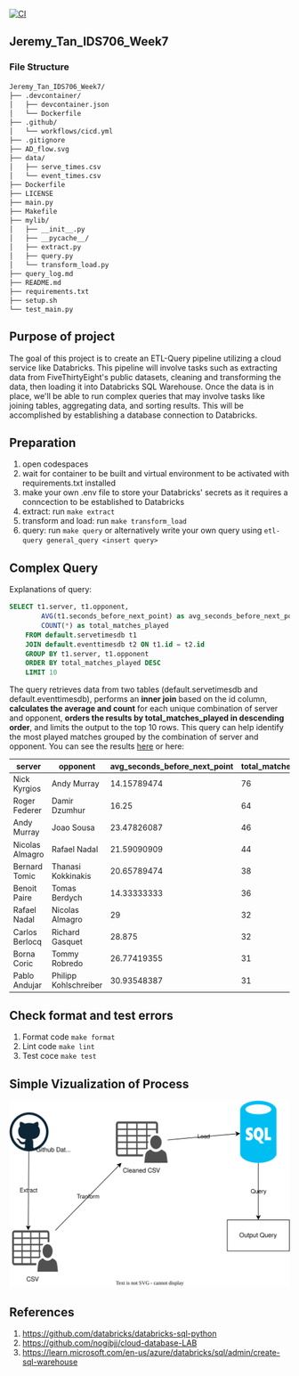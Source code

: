 [![CI](https://github.com/nogibjj/Jeremy_Tan_IDS706_Week6/actions/workflows/cicd.yml/badge.svg)](https://github.com/nogibjj/Jeremy_Tan_IDS706_Week6/actions/workflows/cicd.yml)
## Jeremy_Tan_IDS706_Week7
### File Structure
```
Jeremy_Tan_IDS706_Week7/
├── .devcontainer/
│   ├── devcontainer.json
│   └── Dockerfile
├── .github/
│   └── workflows/cicd.yml
├── .gitignore
├── AD_flow.svg
├── data/
│   ├── serve_times.csv
│   └── event_times.csv
├── Dockerfile
├── LICENSE
├── main.py
├── Makefile
├── mylib/
│   ├── __init__.py
│   ├── __pycache__/
│   ├── extract.py
│   ├── query.py
│   └── transform_load.py
├── query_log.md
├── README.md
├── requirements.txt
├── setup.sh
└── test_main.py
```
## Purpose of project
The goal of this project is to create an ETL-Query pipeline utilizing a cloud service like Databricks. This pipeline will involve tasks such as extracting data from FiveThirtyEight's public datasets, cleaning and transforming the data, then loading it into Databricks SQL Warehouse. Once the data is in place, we'll be able to run complex queries that may involve tasks like joining tables, aggregating data, and sorting results. This will be accomplished by establishing a database connection to Databricks. 
## Preparation
1. open codespaces 
2. wait for container to be built and virtual environment to be activated with requirements.txt installed 
3. make your own .env file to store your Databricks' secrets as it requires a conncection to be established to Databricks
3. extract: run `make extract`
4. transform and load: run `make transform_load`
4. query: run `make query` or alternatively write your own query using `etl-query general_query <insert query>`

## Complex Query
Explanations of query:
```sql
SELECT t1.server, t1.opponent,
        AVG(t1.seconds_before_next_point) as avg_seconds_before_next_point,
        COUNT(*) as total_matches_played
    FROM default.servetimesdb t1
    JOIN default.eventtimesdb t2 ON t1.id = t2.id
    GROUP BY t1.server, t1.opponent
    ORDER BY total_matches_played DESC
    LIMIT 10
```
The query retrieves data from two tables (default.servetimesdb and default.eventtimesdb), performs an **inner join** based on the id column, **calculates the average and count** for each unique combination of server and opponent, **orders the results by total_matches_played in descending order**, and limits the output to the top 10 rows. This query can help identify the most played matches grouped by the combination of server and opponent. You can see the results [here](https://github.com/nogibjj/Jeremy_Tan_IDS706_Week6/blob/main/query_log.md) or here:

| server           | opponent             | avg_seconds_before_next_point | total_matches_played |
|------------------|---------------------|-----------------------------|---------------------|
| Nick Kyrgios      | Andy Murray          | 14.15789474                 | 76                  |
| Roger Federer     | Damir Dzumhur        | 16.25                       | 64                  |
| Andy Murray       | Joao Sousa           | 23.47826087                 | 46                  |
| Nicolas Almagro   | Rafael Nadal        | 21.59090909                 | 44                  |
| Bernard Tomic     | Thanasi Kokkinakis  | 20.65789474                 | 38                  |
| Benoit Paire      | Tomas Berdych       | 14.33333333                 | 36                  |
| Rafael Nadal      | Nicolas Almagro     | 29                          | 32                  |
| Carlos Berlocq    | Richard Gasquet     | 28.875                      | 32                  |
| Borna Coric       | Tommy Robredo       | 26.77419355                 | 31                  |
| Pablo Andujar     | Philipp Kohlschreiber | 30.93548387               | 31                  |


## Check format and test errors 
1. Format code `make format`
2. Lint code `make lint`
3. Test coce `make test`

## Simple Vizualization of Process
![ETLQ](adflow.svg)

## References 
1. https://github.com/databricks/databricks-sql-python
2. https://github.com/nogibjj/cloud-database-LAB
3. https://learn.microsoft.com/en-us/azure/databricks/sql/admin/create-sql-warehouse
